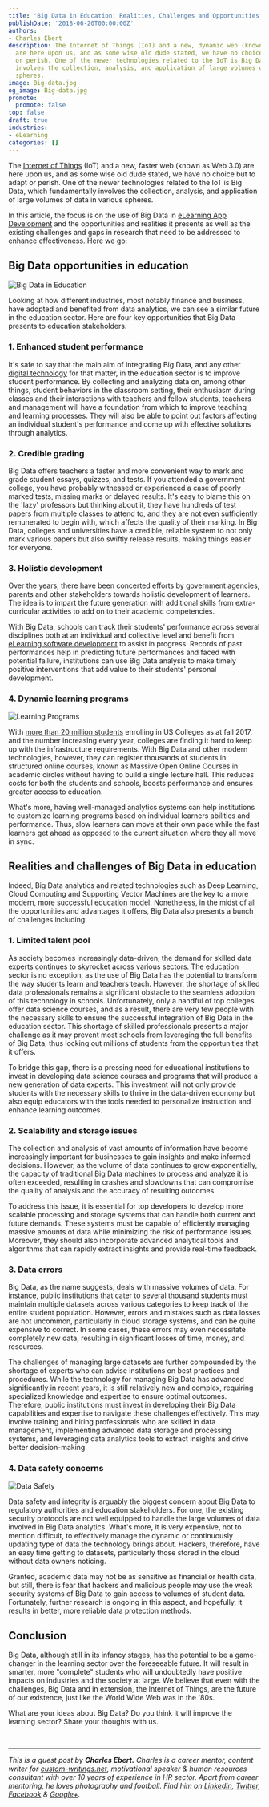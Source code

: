 ```yaml
---
title: 'Big Data in Education: Realities, Challenges and Opportunities'
publishDate: '2018-06-20T00:00:00Z'
authors:
- Charles Ebert
description: The Internet of Things (IoT) and a new, dynamic web (known as Web 2.0)
  are here upon us, and as some wise old dude stated, we have no choice but to adapt
  or perish. One of the newer technologies related to the IoT is Big Data, which fundamentally
  involves the collection, analysis, and application of large volumes of data in various
  spheres.
image: Big-data.jpg
og_image: Big-data.jpg
promote:
  promote: false
top: false
draft: true
industries:
- eLearning
categories: []
---
```

<script type="application/ld+json">
{
 "@context": "https://schema.org",
 "@type": "Article",
 "author": "Charles Ebert",
 "name": "Big Data in Education: Realities, Challenges and Opportunities"
}
</script>
The <a href="https://www.forbes.com/sites/forbestechcouncil/2018/06/14/iot-for-economic-and-social-good-how-the-internet-of-things-makes-our-world-better/" target="_blank">Internet of Things</a> (IoT) and a new, faster web (known as Web 3.0) are here upon us, and as some wise old dude stated, we have no choice but to adapt or perish. One of the newer technologies related to the IoT is Big Data, which fundamentally involves the collection, analysis, and application of large volumes of data in various spheres.

In this article, the focus is on the use of Big Data in <a href="https://anadea.info/solutions/e-learning-software-development/m-learning">eLearning App Development</a> and the opportunities and realities it presents as well as the existing challenges and gaps in research that need to be addressed to enhance effectiveness. Here we go:

## Big Data opportunities in education

![Big Data in Education](Education.jpg)

Looking at how different industries, most notably finance and business, have adopted and benefited from data analytics, we can see a similar future in the education sector. Here are four key opportunities that Big Data presents to education stakeholders.

### 1. Enhanced student performance

It's safe to say that the main aim of integrating Big Data, and any other [digital technology](https://anadea.info/blog/how-digital-technology-has-changed-modern-education) for that matter, in the education sector is to improve student performance. By collecting and analyzing data on, among other things, student behaviors in the classroom setting, their enthusiasm during classes and their interactions with teachers and fellow students, teachers and management will have a foundation from which to improve teaching and learning processes. They will also be able to point out factors affecting an individual student's performance and come up with effective solutions through analytics.

### 2. Credible grading

Big Data offers teachers a faster and more convenient way to mark and grade student essays, quizzes, and tests. If you attended a government college, you have probably witnessed or experienced a case of poorly marked tests, missing marks or delayed results. It's easy to blame this on the 'lazy' professors but thinking about it, they have hundreds of test papers from multiple classes to attend to, and they are not even sufficiently remunerated to begin with, which affects the quality of their marking. In Big Data, colleges and universities have a credible, reliable system to not only mark various papers but also swiftly release results, making things easier for everyone.

### 3. Holistic development

Over the years, there have been concerted efforts by government agencies, parents and other stakeholders towards holistic development of learners. The idea is to impart the future generation with additional skills from extra-curricular activities to add on to their academic competencies.

With Big Data, schools can track their students' performance across several disciplines both at an individual and collective level and benefit from [eLearning software development](https://anadea.info/solutions/e-learning-software-development) to assist in progress. Records of past performances help in predicting future performances and faced with potential failure, institutions can use Big Data analysis to make timely positive interventions that add value to their students' personal development.

### 4. Dynamic learning programs

![Learning Programs](Learning-programs.jpg)

With <a href="https://nces.ed.gov/fastfacts/display.asp?id=372" target="_blank">more than 20 million students</a> enrolling in US Colleges as at fall 2017, and the number increasing every year, colleges are finding it hard to keep up with the infrastructure requirements. With Big Data and other modern technologies, however, they can register thousands of students in structured online courses, known as Massive Open Online Courses in academic circles without having to build a single lecture hall. This reduces costs for both the students and schools, boosts performance and ensures greater access to education.

What's more, having well-managed analytics systems can help institutions to customize learning programs based on individual learners abilities and performance. Thus, slow learners can move at their own pace while the fast learners get ahead as opposed to the current situation where they all move in sync.

## Realities and challenges of Big Data in education

Indeed, Big Data analytics and related technologies such as Deep Learning, Cloud Computing and Supporting Vector Machines are the key to a more modern, more successful education model. Nonetheless, in the midst of all the opportunities and advantages it offers, Big Data also presents a bunch of challenges including:

### 1. Limited talent pool

As society becomes increasingly data-driven, the demand for skilled data experts continues to skyrocket across various sectors. The education sector is no exception, as the use of Big Data has the potential to transform the way students learn and teachers teach. However, the shortage of skilled data professionals remains a significant obstacle to the seamless adoption of this technology in schools. Unfortunately, only a handful of top colleges offer data science courses, and as a result, there are very few people with the necessary skills to ensure the successful integration of Big Data in the education sector. This shortage of skilled professionals presents a major challenge as it may prevent most schools from leveraging the full benefits of Big Data, thus locking out millions of students from the opportunities that it offers.

To bridge this gap, there is a pressing need for educational institutions to invest in developing data science courses and programs that will produce a new generation of data experts. This investment will not only provide students with the necessary skills to thrive in the data-driven economy but also equip educators with the tools needed to personalize instruction and enhance learning outcomes.

### 2. Scalability and storage issues

The collection and analysis of vast amounts of information have become increasingly important for businesses to gain insights and make informed decisions. However, as the volume of data continues to grow exponentially, the capacity of traditional Big Data machines to process and analyze it is often exceeded, resulting in crashes and slowdowns that can compromise the quality of analysis and the accuracy of resulting outcomes.

To address this issue, it is essential for top developers to develop more scalable processing and storage systems that can handle both current and future demands. These systems must be capable of efficiently managing massive amounts of data while minimizing the risk of performance issues. Moreover, they should also incorporate advanced analytical tools and algorithms that can rapidly extract insights and provide real-time feedback.

### 3. Data errors
Big Data, as the name suggests, deals with massive volumes of data. For instance, public institutions that cater to several thousand students must maintain multiple datasets across various categories to keep track of the entire student population. However, errors and mistakes such as data losses are not uncommon, particularly in cloud storage systems, and can be quite expensive to correct. In some cases, these errors may even necessitate completely new data, resulting in significant losses of time, money, and resources.

The challenges of managing large datasets are further compounded by the shortage of experts who can advise institutions on best practices and procedures. While the technology for managing Big Data has advanced significantly in recent years, it is still relatively new and complex, requiring specialized knowledge and expertise to ensure optimal outcomes. Therefore, public institutions must invest in developing their Big Data capabilities and expertise to navigate these challenges effectively. This may involve training and hiring professionals who are skilled in data management, implementing advanced data storage and processing systems, and leveraging data analytics tools to extract insights and drive better decision-making.

### 4. Data safety concerns

![Data Safety](Data-safety.jpg)

Data safety and integrity is arguably the biggest concern about Big Data to regulatory authorities and education stakeholders. For one, the existing security protocols are not well equipped to handle the large volumes of data involved in Big Data analytics. What's more, it is very expensive, not to mention difficult, to effectively manage the dynamic or continuously updating type of data the technology brings about. Hackers, therefore, have an easy time getting to datasets, particularly those stored in the cloud without data owners noticing.

Granted, academic data may not be as sensitive as financial or health data, but still, there is fear that hackers and malicious people may use the weak security systems of Big Data to gain access to volumes of student data. Fortunately, further research is ongoing in this aspect, and hopefully, it results in better, more reliable data protection methods.

## Conclusion

Big Data, although still in its infancy stages, has the potential to be a game-changer in the learning sector over the foreseeable future. It will result in smarter, more "complete" students who will undoubtedly have positive impacts on industries and the society at large. We believe that even with the challenges, Big Data and in extension, the Internet of Things, are the future of our existence, just like the World Wide Web was in the '80s.

What are your ideas about Big Data? Do you think it will improve the learning sector? Share your thoughts with us.


<br />

---
*This is a guest post by **Charles Ebert.** Charles is a career mentor, content writer for <a href="https://custom-writings.net/" target="_blank">custom-writings.net</a>, motivational speaker & human resources consultant with over 10 years of experience in HR sector. Apart from career mentoring, he loves photography and football. Find him on <a href="https://www.linkedin.com/in/charles-ebert" target="_blank">Linkedin</a>, <a href="https://twitter.com/CharlesEbert78" rel="nofollow" target="_blank">Twitter</a>, <a href="https://www.facebook.com/profile.php?id=100015935020379" rel="nofollow" target="_blank">Facebook</a> & <a href="https://www.facebook.com/profile.php?id=100015935020379" rel="nofollow" target="_blank">Google+</a>.*
